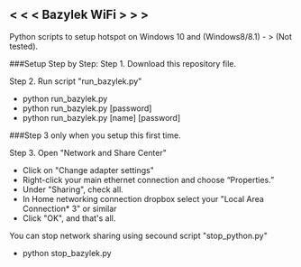 ## <  <  <  Bazylek WiFi >  >  >
Python scripts to setup hotspot on Windows 10 and (Windows8/8.1) - > (Not tested).

###Setup Step by Step:
Step 1. Download this repository file.

Step 2. Run script "run_bazylek.py"
  - python run_bazylek.py
  - python run_bazylek.py [password] 
  - python run_bazylek.py [name] [password]


###Step 3 only when you setup this first time. 

Step 3. Open "Network and Share Center"
  - Click on "Change adapter settings"
  - Right-click your main ethernet connection and choose “Properties.”
  - Under "Sharing", check all.
  - In Home networking connection dropbox select your "Local Area Connection* 3" or similar
  - Click "OK", and that's all.


You can stop network sharing using secound script "stop_python.py"
  - python stop_bazylek.py
